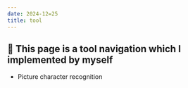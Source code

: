 ```yaml
---
date: 2024-12=25
title: tool
---
```


## 🤗 This page is a tool navigation which I implemented by myself

- Picture character recognition
